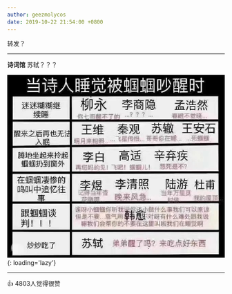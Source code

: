 ```yaml
---
author: geezmolycos
date: 2019-10-22 21:54:00 +0800
---
```

转发？

---
**诗词馆** 苏轼？？？

![](/assets/images/qq-zone/2019-10-22-repost.jpg){: loading='lazy'}

---
👍 4803人觉得很赞
